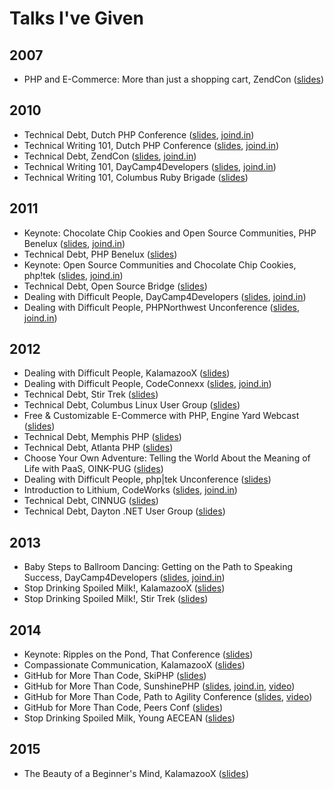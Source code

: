 # Talks I've Given

## 2007
- PHP and E-Commerce: More than just a shopping cart, ZendCon ([slides](http://naramore.net/slides/ZendCon_07.odp))

## 2010
- Technical Debt, Dutch PHP Conference ([slides](http://naramore.net/slides/DPC10-techdebt.pdf), [joind.in](https://joind.in/talk/view/1536))
- Technical Writing 101, Dutch PHP Conference ([slides](http://naramore.net/slides/DPC10-tech-writing.pdf), [joind.in](https://joind.in/talk/view/1558))
- Technical Debt, ZendCon ([slides](http://www.slideshare.net/enaramore/zend-con-presentation-techdebt), [joind.in](https://joind.in/talk/view/2246))
- Technical Writing 101, DayCamp4Developers ([slides](http://naramore.net/slides/DPC10-tech-writing.pdf), [joind.in](https://joind.in/talk/view/2343))
- Technical Writing 101, Columbus Ruby Brigade ([slides](https://www.dropbox.com/s/coq1ao5bkumqk3n/CRB10-tech-writing-101.odp?dl=0))

## 2011
- Keynote: Chocolate Chip Cookies and Open Source Communities, PHP Benelux ([slides](http://www.slideshare.net/enaramore/open-source-communities-php-benelux-keynote), [joind.in](https://joind.in/talk/view/2499))
- Technical Debt, PHP Benelux ([slides](http://www.slideshare.net/enaramore/technical-debt-phpbenelux))
- Keynote: Open Source Communities and Chocolate Chip Cookies, php!tek ([slides](http://www.slideshare.net/enaramore/open-source-communities-php-benelux-keynote), [joind.in](https://joind.in/talk/view/3418))
- Technical Debt, Open Source Bridge ([slides](http://www.slideshare.net/enaramore/technical-debt-osbridge))
- Dealing with Difficult People, DayCamp4Developers ([slides](https://www.dropbox.com/s/6z2clkfqf5r39ul/daycamp4devs_difficultpeople.key?dl=0), [joind.in](https://joind.in/talk/view/3800))
- Dealing with Difficult People, PHPNorthwest Unconference ([slides](https://www.dropbox.com/s/6z2clkfqf5r39ul/daycamp4devs_difficultpeople.key?dl=0), [joind.in](https://joind.in/talk/view/3818))


## 2012

- Dealing with Difficult People, KalamazooX ([slides](https://www.dropbox.com/s/3wzsqvtxgjlkvlt/kalamazoox_difficultpeople.key?dl=0))
- Dealing with Difficult People, CodeConnexx ([slides](), [joind.in](https://joind.in/talk/view/7667))
- Technical Debt, Stir Trek ([slides](https://www.dropbox.com/s/9gx4dii6kihj2ri/stirtrek_techdebt.pdf?dl=0))
- Technical Debt, Columbus Linux User Group ([slides](https://www.dropbox.com/s/26o618ocs2l4ibg/COLUG_tech_debt_2012.pdf?dl=0))
- Free & Customizable E-Commerce with PHP, Engine Yard Webcast ([slides](https://www.dropbox.com/s/o0gyigx4qz5xm2q/e-commerce%20webcast.pdf?dl=0))
- Technical Debt, Memphis PHP ([slides](https://www.dropbox.com/s/hkyxqkukkm9pmdu/MemphisPHP_techdebt.key?dl=0))
- Technical Debt, Atlanta PHP ([slides](https://www.dropbox.com/s/hkyxqkukkm9pmdu/MemphisPHP_techdebt.key?dl=0))
- Choose Your Own Adventure: Telling the World About the Meaning of Life with PaaS, OINK-PUG ([slides](https://www.dropbox.com/s/cdbdrteozvi8jbx/oink-pug-engineyardphpcloud.pdf?dl=0))
- Dealing with Difficult People, php|tek Unconference ([slides](https://www.dropbox.com/s/bxioxukvauz7obn/difficultpeople.pdf?dl=0))
- Introduction to Lithium, CodeWorks ([slides](http://www.slideshare.net/enaramore/lithium-14525442), [joind.in](https://joind.in/talk/view/7097))
- Technical Debt, CINNUG ([slides](https://www.dropbox.com/s/nrgy2ieke3fhp33/newtechdebtcinnug.key?dl=0))
- Technical Debt, Dayton .NET User Group ([slides](https://www.dropbox.com/s/nrgy2ieke3fhp33/newtechdebtcinnug.key?dl=0))

## 2013

- Baby Steps to Ballroom Dancing: Getting on the Path to Speaking Success, DayCamp4Developers ([slides](https://speakerdeck.com/elizabethn/baby-steps-to-ballroom-dancing-getting-on-the-path-to-speaking-success), [joind.in](https://joind.in/talk/view/8407))
- Stop Drinking Spoiled Milk!, KalamazooX ([slides](https://speakerdeck.com/elizabethn/stop-drinking-spoiled-milk))
- Stop Drinking Spoiled Milk!, Stir Trek ([slides](https://speakerdeck.com/elizabethn/stop-drinking-spoiled-milk))

## 2014

- Keynote: Ripples on the Pond, That Conference ([slides](https://speakerdeck.com/elizabethn/ripples-on-the-pond))
- Compassionate Communication, KalamazooX ([slides](https://www.dropbox.com/s/k907htjkfv5jkyo/Compassionate%20Communication.pdf?dl=0))
- GitHub for More Than Code, SkiPHP ([slides](https://speakerdeck.com/elizabethn/github-for-more-than-code))
- GitHub for More Than Code, SunshinePHP ([slides](https://speakerdeck.com/elizabethn/github-for-more-than-code-1), [joind.in](https://joind.in/talk/view/10522), [video](https://www.google.com/url?sa=t&rct=j&q=&esrc=s&source=web&cd=2&cad=rja&uact=8&ved=0CCQQtwIwAWoVChMIu--spPz2xwIVgQg-Ch3ZIABe&url=http%3A%2F%2Fwww.youtube.com%2Fwatch%3Fv%3D2RgF73JPcYk&usg=AFQjCNFx-tWlHKXeukuZWObg1p7ViNIexA&sig2=cu4MUzeFnAkGslpJspGhZg&bvm=bv.102537793,d.cWw))
- GitHub for More Than Code, Path to Agility Conference ([slides](https://speakerdeck.com/elizabethn/github-for-more-than-code-2), [video](https://www.google.com/url?sa=t&rct=j&q=&esrc=s&source=web&cd=6&cad=rja&uact=8&ved=0CDoQFjAFahUKEwi776yk_PbHAhWBCD4KHdkgAF4&url=http%3A%2F%2Fwww.thepathtoagility.com%2Fvideo-elizabeth-naramore-github-for-more-than-just-code%2F&usg=AFQjCNE1Z8S21RslN_v54C3HTifxt2Iepw&sig2=8OO9LR2pFFi_zI9oQlt5zw&bvm=bv.102537793,d.cWw))
- GitHub for More Than Code, Peers Conf ([slides](https://speakerdeck.com/elizabethn/github-for-more-than-code-2))
- Stop Drinking Spoiled Milk, Young AECEAN ([slides](https://speakerdeck.com/elizabethn/stop-drinking-spoiled-milk))


## 2015

- The Beauty of a Beginner's Mind, KalamazooX ([slides]())
